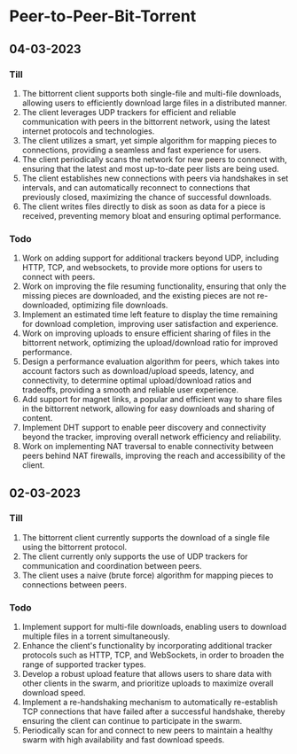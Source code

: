 # Peer-to-Peer-Bit-Torrent

## 04-03-2023
### Till
1. The bittorrent client supports both single-file and multi-file downloads, allowing users to efficiently download large files in a distributed manner.
2. The client leverages UDP trackers for efficient and reliable communication with peers in the bittorrent network, using the latest internet protocols and technologies.
3. The client utilizes a smart, yet simple algorithm for mapping pieces to connections, providing a seamless and fast experience for users.
4. The client periodically scans the network for new peers to connect with, ensuring that the latest and most up-to-date peer lists are being used.
5. The client establishes new connections with peers via handshakes in set intervals, and can automatically reconnect to connections that previously closed, maximizing the chance of successful downloads.
6. The client writes files directly to disk as soon as data for a piece is received, preventing memory bloat and ensuring optimal performance.
### Todo
1. Work on adding support for additional trackers beyond UDP, including HTTP, TCP, and websockets, to provide more options for users to connect with peers.
2. Work on improving the file resuming functionality, ensuring that only the missing pieces are downloaded, and the existing pieces are not re-downloaded, optimizing file downloads.
3. Implement an estimated time left feature to display the time remaining for download completion, improving user satisfaction and experience.
4. Work on improving uploads to ensure efficient sharing of files in the bittorrent network, optimizing the upload/download ratio for improved performance.
5. Design a performance evaluation algorithm for peers, which takes into account factors such as download/upload speeds, latency, and connectivity, to determine optimal upload/download ratios and tradeoffs, providing a smooth and reliable user experience.
6. Add support for magnet links, a popular and efficient way to share files in the bittorrent network, allowing for easy downloads and sharing of content.
7. Implement DHT support to enable peer discovery and connectivity beyond the tracker, improving overall network efficiency and reliability.
8. Work on implementing NAT traversal to enable connectivity between peers behind NAT firewalls, improving the reach and accessibility of the client.

## 02-03-2023
### Till
1. The bittorrent client currently supports the download of a single file using the bittorrent protocol.
2. The client currently only supports the use of UDP trackers for communication and coordination between peers.
3. The client uses a naive (brute force) algorithm for mapping pieces to connections between peers.
### Todo
1. Implement support for multi-file downloads, enabling users to download multiple files in a torrent simultaneously.
2. Enhance the client's functionality by incorporating additional tracker protocols such as HTTP, TCP, and WebSockets, in order to broaden the range of supported tracker types.
3. Develop a robust upload feature that allows users to share data with other clients in the swarm, and prioritize uploads to maximize overall download speed.
4. Implement a re-handshaking mechanism to automatically re-establish TCP connections that have failed after a successful handshake, thereby ensuring the client can continue to participate in the swarm.
5. Periodically scan for and connect to new peers to maintain a healthy swarm with high availability and fast download speeds.